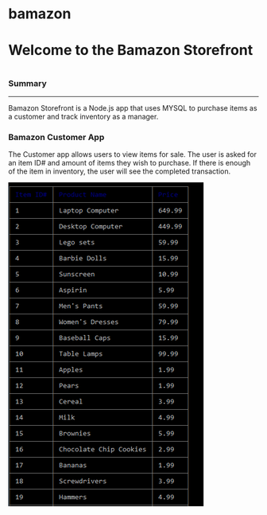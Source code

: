 # bamazon
<h1>Welcome to the Bamazon Storefront<h1>

### Summary
***
Bamazon Storefront is a Node.js app that uses MYSQL to purchase items as a customer and track inventory as a manager.

### Bamazon Customer App
The Customer app allows users to view items for sale. The user is asked for an item ID# and amount of items they wish to purchase. If there is enough of the item in inventory, the user will see the completed transaction.

![Customer View](images/customerpic.PNG)
